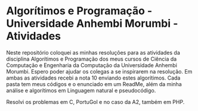 # Algorítimos e Programação - Universidade Anhembi Morumbi - Atividades

Neste repositório coloquei as minhas resoluções para as atividades da disciplina  Algorítimos e Programação dos meus cursos de Ciência da Computação e Engenharia da Computação da Universidade Anhembi Morumbi. Espero poder ajudar os colegas a se inspirarem na resolução. Em ambas as atividades recebi a nota 10 enviando estes algorítimos. Cada pasta tem meus códigos e o enunciado em um ReadMe, além da minha análise e algorítimos em Linguagem natural e pseudocódigo.

Resolvi os problemas em C, PortuGol e no caso da A2, também em PHP.
